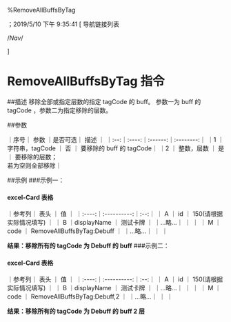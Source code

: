 
%RemoveAllBuffsByTag

；2019/5/10 下午 9:35:41
[ 导航链接列表

/*Nav*/

]
# RemoveAllBuffsByTag 指令

##描述
移除全部或指定层数的指定 tagCode 的 buff。
参数一为 buff 的 tagCode ，参数二为指定移除的层数。

##参数

｜序号｜ 参数 ｜是否可选｜          描述  ｜
｜:--:｜:----:｜:------:｜:--------:｜
｜1  ｜ 字符串，tagCode ｜   否   ｜ 要移除的 buff 的 tagCode｜
｜2 ｜ 整数，层数 ｜   是   ｜ 要移除的层数；<br/>若为空则全部移除｜

##示例
###示例一：
#### excel-Card 表格
｜参考列｜    表头    ｜ 值 ｜
｜:----:｜:----------:｜:--:｜
｜  A   ｜     id     ｜ 150(请根据实际情况填写)   ｜
｜  B   ｜displayName ｜  测试卡牌  ｜
｜…略…｜            ｜    ｜
｜  M   ｜    code    ｜  RemoveAllBuffsByTag:Debuff ｜
｜…略…｜            ｜    ｜

**结果：移除所有的 tagCode 为 Debuff 的 buff**
###示例二：
#### excel-Card 表格
｜参考列｜    表头    ｜ 值 ｜
｜:----:｜:----------:｜:--:｜
｜  A   ｜     id     ｜ 150(请根据实际情况填写)   ｜
｜  B   ｜displayName ｜  测试卡牌  ｜
｜…略…｜            ｜    ｜
｜  M   ｜    code    ｜  RemoveAllBuffsByTag:Debuff,2 ｜
｜…略…｜            ｜    ｜

**结果：移除所有的 tagCode 为 Debuff 的 buff 2 层**

